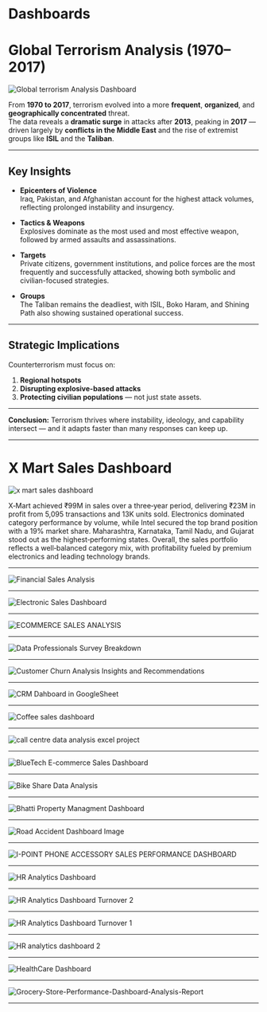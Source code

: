 # Dashboards

# Global Terrorism Analysis (1970–2017)

![Global terrorism Analysis Dashboard](https://github.com/user-attachments/assets/d2af9fb0-1d3c-40f0-a115-50e6fa733873)

From **1970 to 2017**, terrorism evolved into a more **frequent**, **organized**, and **geographically concentrated** threat.  
The data reveals a **dramatic surge** in attacks after **2013**, peaking in **2017** — driven largely by **conflicts in the Middle East** and the rise of extremist groups like **ISIL** and the **Taliban**.

---

## Key Insights

- **Epicenters of Violence**  
  Iraq, Pakistan, and Afghanistan account for the highest attack volumes, reflecting prolonged instability and insurgency.

- **Tactics & Weapons**  
  Explosives dominate as the most used and most effective weapon, followed by armed assaults and assassinations.

- **Targets**  
  Private citizens, government institutions, and police forces are the most frequently and successfully attacked, showing both symbolic and civilian-focused strategies.

- **Groups**  
  The Taliban remains the deadliest, with ISIL, Boko Haram, and Shining Path also showing sustained operational success.

---

## Strategic Implications

Counterterrorism must focus on:
1. **Regional hotspots**  
2. **Disrupting explosive-based attacks**  
3. **Protecting civilian populations** — not just state assets.

---

**Conclusion:** Terrorism thrives where instability, ideology, and capability intersect — and it adapts faster than many responses can keep up.

--- 

# X Mart Sales Dashboard

![x mart sales dashboard](https://github.com/user-attachments/assets/fb6af5be-625e-41c7-b53f-56582b575aff)

X‑Mart achieved ₹99M in sales over a three‑year period, delivering ₹23M in profit from 5,095 transactions and 13K units sold. Electronics dominated category performance by volume, while Intel secured the top brand position with a 19% market share. Maharashtra, Karnataka, Tamil Nadu, and Gujarat stood out as the highest‑performing states. Overall, the sales portfolio reflects a well‑balanced category mix, with profitability fueled by premium electronics and leading technology brands.

---

![Financial Sales Analysis](https://github.com/user-attachments/assets/7d1f0356-4e6b-4626-ad9f-16852e460c94)

---
![Electronic Sales Dashboard](https://github.com/user-attachments/assets/0fedb273-5131-4c3c-b03c-ac5dbb0aa110)

---
![ECOMMERCE SALES ANALYSIS](https://github.com/user-attachments/assets/909c6f4a-55c6-492a-a5dc-be41b531ddff)

---
![Data Professionals Survey Breakdown](https://github.com/user-attachments/assets/a4528e64-42d5-4a81-8f77-b890ec48ea5c)

---
![Customer Churn Analysis Insights and Recommendations](https://github.com/user-attachments/assets/3055317b-0335-43fd-b60d-601d80f70503)

---
![CRM Dahboard in GoogleSheet](https://github.com/user-attachments/assets/a336f772-f765-449a-a3f5-0b679bb082ac)

---
![Coffee sales dashboard](https://github.com/user-attachments/assets/194e3f54-28a9-4b31-9d38-91c95bccca7e)

---
![call centre data analysis excel project](https://github.com/user-attachments/assets/71628482-9423-4d5e-a020-2ae1c4a5e251)

---
![BlueTech E-commerce Sales Dashboard](https://github.com/user-attachments/assets/4aa433dc-859e-4496-8374-92c07c572ed0)

---

![Bike Share Data Analysis](https://github.com/user-attachments/assets/22541672-4f11-4529-a6d0-9c2a3a176563)

---
![Bhatti Property Managment Dashboard](https://github.com/user-attachments/assets/737cf59c-a331-45f4-a5f6-6c4313b1e6f4)

---

![Road Accident Dashboard Image](https://github.com/user-attachments/assets/5501c3a2-854b-48c2-a917-0251e5205b7c)

---
![I-POINT PHONE ACCESSORY SALES PERFORMANCE DASHBOARD](https://github.com/user-attachments/assets/37bb10b6-5acb-4f73-be67-f752553b4429)

---
![HR Analytics Dashboard](https://github.com/user-attachments/assets/84a8e898-f8e8-46f4-9fb4-e85e22725693)

---
![HR Analytics Dashboard Turnover 2](https://github.com/user-attachments/assets/aafc5d07-86f1-45ef-b408-a10666b0a1cf)

---

![HR Analytics Dashboard Turnover 1](https://github.com/user-attachments/assets/72e6c0f1-cab2-43c5-b770-ca1ef6e55559)

---

![HR analytics dashboard 2](https://github.com/user-attachments/assets/116eb275-e867-4378-9739-3642c54482f1)

---
![HealthCare Dashboard](https://github.com/user-attachments/assets/3dfb3f2c-ae32-41ab-aa54-f40e2cab2cd9)

---
![Grocery-Store-Performance-Dashboard-Analysis-Report](https://github.com/user-attachments/assets/08647a80-ca3c-4c95-9cbe-de840d71f86d)

---
